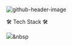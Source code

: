 ![github-header-image](https://user-images.githubusercontent.com/101182303/226663043-d63daf3f-f7da-497c-b93f-22f4333193ee.png)

🛠 Tech Stack 🛠  

<img src="https://img.shields.io/badge/Java-007396?style=flat&logo=Java&logoColor=white"/></a>&nbsp

